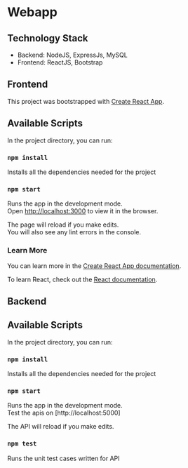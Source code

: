 # Webapp

## Technology Stack
* Backend: NodeJS, ExpressJs, MySQL
* Frontend: ReactJS, Bootstrap

## Frontend

This project was bootstrapped with [Create React App](https://github.com/facebook/create-react-app).

## Available Scripts
In the project directory, you can run:

### `npm install`

Installs all the dependencies needed for the project

### `npm start`

Runs the app in the development mode.<br />
Open [http://localhost:3000](http://localhost:3000) to view it in the browser.

The page will reload if you make edits.<br />
You will also see any lint errors in the console.
<br />
### Learn More

You can learn more in the [Create React App documentation](https://facebook.github.io/create-react-app/docs/getting-started).

To learn React, check out the [React documentation](https://reactjs.org/).


## Backend

## Available Scripts
In the project directory, you can run: <br />

### `npm install`

Installs all the dependencies needed for the project <br />

### `npm start`

Runs the app in the development mode.<br />
Test the apis on [http://localhost:5000] 

The API will reload if you make edits.<br />

### `npm test`

Runs the unit test cases written for API<br />